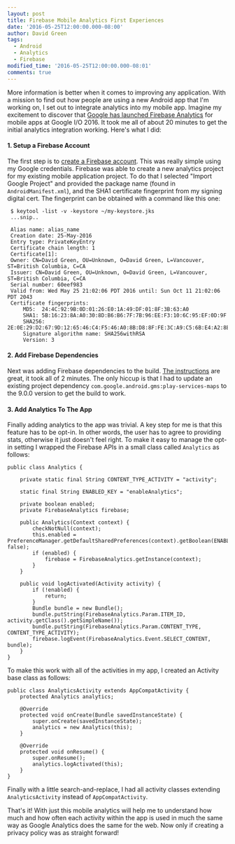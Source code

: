 ```yaml
---
layout: post
title: Firebase Mobile Analytics First Experiences
date: '2016-05-25T12:00:00.000-08:00'
author: David Green
tags:
  - Android
  - Analytics
  - Firebase
modified_time: '2016-05-25T12:00:00.000-08:01'
comments: true
---
```


More information is better when it comes to improving any application.  With a mission to find out how people are using a new Android app that I'm working on, I set out to integrate analytics into my mobile app.  Imagine my excitement to discover that [Google has launched Firebase Analytics](https://searchenginewatch.com/2016/05/19/google-launches-firebase-analytics-for-mobile-apps/) for mobile apps at Google I/O 2016. It took me all of about 20 minutes to get the initial analytics integration working.  Here's what I did:

#### 1. Setup a Firebase Account

The first step is to [create a Firebase account](https://firebase.google.com/).  This was really simple using my Google credentials.  Firebase was able to create a new analytics project for my existing mobile application project.  To do that I selected "Import Google Project" and provided the package name (found in `AndroidManifest.xml`), and the SHA1 certificate fingerprint from my signing digital cert.  The fingerprint can be obtained with a command like this one:

     $ keytool -list -v -keystore ~/my-keystore.jks
     ...snip..

     Alias name: alias_name
     Creation date: 25-May-2016
     Entry type: PrivateKeyEntry
     Certificate chain length: 1
     Certificate[1]:
     Owner: CN=David Green, OU=Unknown, O=David Green, L=Vancouver, ST=British Columbia, C=CA
     Issuer: CN=David Green, OU=Unknown, O=David Green, L=Vancouver, ST=British Columbia, C=CA
     Serial number: 60eef983
     Valid from: Wed May 25 21:02:06 PDT 2016 until: Sun Oct 11 21:02:06 PDT 2043
     Certificate fingerprints:
     	 MD5:  24:4C:92:9B:0D:01:26:E0:1A:49:DF:01:8F:3B:63:A0
     	 SHA1: 5B:16:23:8A:A0:30:8D:B6:B6:7F:7B:96:EE:F3:10:6C:95:EF:0D:9F
     	 SHA256: 2E:0E:29:D2:67:9D:12:65:46:C4:F5:46:A0:8B:D8:8F:FE:3C:A9:C5:6B:E4:A2:8E:FA:01:18:3E:6A:82:AE:37
     	 Signature algorithm name: SHA256withRSA
     	 Version: 3

#### 2. Add Firebase Dependencies

Next was adding Firebase dependencies to the build.  [The instructions](https://firebase.google.com/docs/android/setup#add_the_sdk) are great, it took all of 2 minutes.  The only hiccup is that I had to update an existing project dependency `com.google.android.gms:play-services-maps` to the 9.0.0 version to get the build to work.

#### 3. Add Analytics To The App

Finally adding analytics to the app was trivial.  A key step for me is that this feature has to be opt-in.  In other words, the user has to agree to providing stats, otherwise it just doesn't feel right.  To make it easy to manage the opt-in setting I wrapped the Firebase APIs in a small class called `Analytics` as follows:

    public class Analytics {

    	private static final String CONTENT_TYPE_ACTIVITY = "activity";

    	static final String ENABLED_KEY = "enableAnalytics";

    	private boolean enabled;
    	private FirebaseAnalytics firebase;

    	public Analytics(Context context) {
    		checkNotNull(context);
    		this.enabled = PreferenceManager.getDefaultSharedPreferences(context).getBoolean(ENABLED_KEY, false);
    		if (enabled) {
    			firebase = FirebaseAnalytics.getInstance(context);
    		}
    	}

    	public void logActivated(Activity activity) {
    		if (!enabled) {
    			return;
    		}
    		Bundle bundle = new Bundle();
    		bundle.putString(FirebaseAnalytics.Param.ITEM_ID, activity.getClass().getSimpleName());
    		bundle.putString(FirebaseAnalytics.Param.CONTENT_TYPE, CONTENT_TYPE_ACTIVITY);
    		firebase.logEvent(FirebaseAnalytics.Event.SELECT_CONTENT, bundle);
    	}
    }

To make this work with all of the activities in my app, I created an Activity base class as follows:

    public class AnalyticsActivity extends AppCompatActivity {
    	protected Analytics analytics;

    	@Override
    	protected void onCreate(Bundle savedInstanceState) {
    		super.onCreate(savedInstanceState);
    		analytics = new Analytics(this);
    	}

    	@Override
    	protected void onResume() {
    		super.onResume();
    		analytics.logActivated(this);
    	}
    }

Finally with a little search-and-replace, I had all activity classes extending `AnalyticsActivity` instead of `AppCompatActivity`.  

That's it!  With just this mobile analytics will help me to understand how much and how often each activity within the app is used in much the same way as Google Analytics does the same for the web.  Now only if creating a privacy policy was as straight forward!
